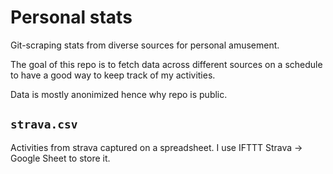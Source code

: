 # Personal stats

Git-scraping stats from diverse sources for personal amusement.

The goal of this repo is to fetch data across different sources on a schedule to have a good way to keep track of my activities.

Data is mostly anonimized hence why repo is public.

## `strava.csv`

Activities from strava captured on a spreadsheet. I use IFTTT Strava -> Google Sheet to store it.


